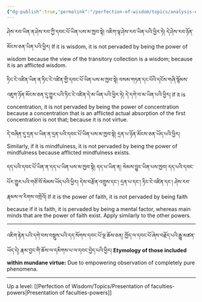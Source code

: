 ```yaml
---
{"dg-publish":true,"permalink":"/perfection-of-wisdom/topics/analysis-of-the-powers/"}
---
```


ཤེས་རབ་ཡིན་ན་ཤེས་རབ་ཀྱི་དབང་པོ་ཡིན་པས་མ་ཁྱབ་སྟེ། འཇིག་ལྟ་ཤེས་རབ་ཡིན་པའི་ཕྱིར་ཏེ། དེ་ཤེས་རབ་ཉོན་མོངས་ཅན་ཡིན་པའི་ཕྱིར།
If it is wisdom, it is not pervaded by being the power of wisdom because the view of the transitory collection is a wisdom; because it is an afflicted wisdom.

ཏིང་ངེ་འཛིན་ཡིན་ན་ཏིང་ངེ་འཛིན་གྱི་དབང་པོ་ཡིན་པས་མ་ཁྱབ་སྟེ། 
བསམ་གཏན་དང་པོའི་དངོས་གཞི་སྙོམས་འཇུག་ཉོན་མོངས་ཅན་དུ་གྱུར་པའི་ཏིང་ངེ་འཛིན་དེ་མ་ཡིན་པའི་ཕྱིར་ཏེ། དེ་དགེ་བ་མ་ཡིན་པའི་ཕྱིར།
If it is concentration, it is not pervaded by being the power of concentration because a concentration that is an afflicted actual absorption of the first concentration is not that; because it is not virtue.

དེ་བཞིན་དུ་དྲན་པ་ཡིན་ན་དྲན་པའི་དབང་པོ་ཡིན་པས་མ་ཁྱབ་སྟེ། དྲན་པ་ཉོན་མོངས་ཅན་ཡོད་པའི་ཕྱིར།
Similarly, if it is mindfulness, it is not pervaded by being the power of mindfulness because afflicted mindfulness exists.

དད་པའི་དབང་པོ་ཡིན་ན་དད་པ་ཡིན་པས་མ་ཁྱབ་སྟེ། དད་པ་ཡིན་ན། སེམས་བྱུང་ཡིན་པས་ཁྱབ། དད་པའི་དབང་པོར་གྱུར་པའི་གཙོ་བོ་སེམས་ཡོད་པའི་ཕྱིར།
དེས་བརྩོན་འགྲུས་དང༌། དྲན་པ་དང༌། ཏིང་ངེ་འཛིན་དང༌། ཤེས་རབ་རྣམས་ལ་རིགས་འགྲེའོ།
If it is the power of faith, it is not pervaded by being faith because if it is faith, it is pervaded by being a mental factor, whereas main minds that are the power of faith exist.
Apply similarly to the other powers.

---
འཇིག་རྟེན་པའི་དགེ་བས་བསྡུས་པའི་དད་སོགས་དབང་པོ་ལྔ་ཆོས་ཅན། ཁྱོད་ལ་དབང་པོ་ཞེས་བརྗོད་པའི་རྒྱུ་མཚན་ཡོད་དེ།
རྣམ་བྱང་གི་ཆོས་ལ་དམིགས་པ་ལ་དབང་བྱེད་པའི་ཕྱིར།
**Etymology of those included within mundane virtue:** Due to empowering observation of completely pure phenomena.



---
Up a level: [[Perfection of Wisdom/Topics/Presentation of faculties-powers\|Presentation of faculties-powers]]